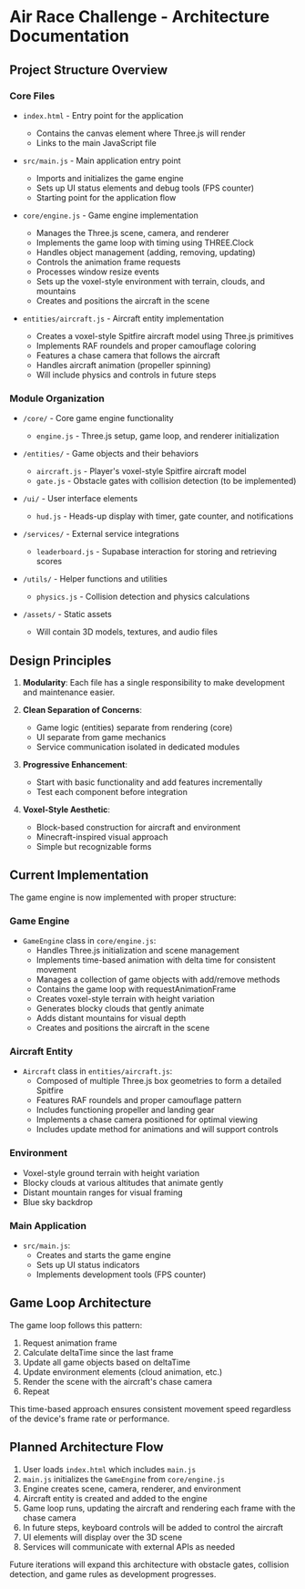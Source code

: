 # Air Race Challenge - Architecture Documentation

## Project Structure Overview

### Core Files

- `index.html` - Entry point for the application
  - Contains the canvas element where Three.js will render
  - Links to the main JavaScript file

- `src/main.js` - Main application entry point
  - Imports and initializes the game engine
  - Sets up UI status elements and debug tools (FPS counter)
  - Starting point for the application flow

- `core/engine.js` - Game engine implementation
  - Manages the Three.js scene, camera, and renderer
  - Implements the game loop with timing using THREE.Clock
  - Handles object management (adding, removing, updating)
  - Controls the animation frame requests
  - Processes window resize events
  - Sets up the voxel-style environment with terrain, clouds, and mountains
  - Creates and positions the aircraft in the scene

- `entities/aircraft.js` - Aircraft entity implementation
  - Creates a voxel-style Spitfire aircraft model using Three.js primitives
  - Implements RAF roundels and proper camouflage coloring
  - Features a chase camera that follows the aircraft
  - Handles aircraft animation (propeller spinning)
  - Will include physics and controls in future steps

### Module Organization

- `/core/` - Core game engine functionality
  - `engine.js` - Three.js setup, game loop, and renderer initialization

- `/entities/` - Game objects and their behaviors
  - `aircraft.js` - Player's voxel-style Spitfire aircraft model
  - `gate.js` - Obstacle gates with collision detection (to be implemented)

- `/ui/` - User interface elements
  - `hud.js` - Heads-up display with timer, gate counter, and notifications

- `/services/` - External service integrations
  - `leaderboard.js` - Supabase interaction for storing and retrieving scores

- `/utils/` - Helper functions and utilities
  - `physics.js` - Collision detection and physics calculations

- `/assets/` - Static assets
  - Will contain 3D models, textures, and audio files

## Design Principles

1. **Modularity**: Each file has a single responsibility to make development and maintenance easier.

2. **Clean Separation of Concerns**:
   - Game logic (entities) separate from rendering (core)
   - UI separate from game mechanics
   - Service communication isolated in dedicated modules

3. **Progressive Enhancement**:
   - Start with basic functionality and add features incrementally
   - Test each component before integration

4. **Voxel-Style Aesthetic**:
   - Block-based construction for aircraft and environment
   - Minecraft-inspired visual approach
   - Simple but recognizable forms

## Current Implementation

The game engine is now implemented with proper structure:

### Game Engine
- `GameEngine` class in `core/engine.js`:
  - Handles Three.js initialization and scene management
  - Implements time-based animation with delta time for consistent movement
  - Manages a collection of game objects with add/remove methods
  - Contains the game loop with requestAnimationFrame
  - Creates voxel-style terrain with height variation
  - Generates blocky clouds that gently animate
  - Adds distant mountains for visual depth
  - Creates and positions the aircraft in the scene

### Aircraft Entity
- `Aircraft` class in `entities/aircraft.js`:
  - Composed of multiple Three.js box geometries to form a detailed Spitfire
  - Features RAF roundels and proper camouflage pattern
  - Includes functioning propeller and landing gear
  - Implements a chase camera positioned for optimal viewing
  - Includes update method for animations and will support controls

### Environment
- Voxel-style ground terrain with height variation
- Blocky clouds at various altitudes that animate gently
- Distant mountain ranges for visual framing
- Blue sky backdrop

### Main Application
- `src/main.js`:
  - Creates and starts the game engine
  - Sets up UI status indicators
  - Implements development tools (FPS counter)

## Game Loop Architecture

The game loop follows this pattern:
1. Request animation frame
2. Calculate deltaTime since the last frame
3. Update all game objects based on deltaTime
4. Update environment elements (cloud animation, etc.)
5. Render the scene with the aircraft's chase camera
6. Repeat

This time-based approach ensures consistent movement speed regardless of the device's frame rate or performance.

## Planned Architecture Flow

1. User loads `index.html` which includes `main.js`
2. `main.js` initializes the `GameEngine` from `core/engine.js`
3. Engine creates scene, camera, renderer, and environment
4. Aircraft entity is created and added to the engine
5. Game loop runs, updating the aircraft and rendering each frame with the chase camera
6. In future steps, keyboard controls will be added to control the aircraft
7. UI elements will display over the 3D scene
8. Services will communicate with external APIs as needed

Future iterations will expand this architecture with obstacle gates, collision detection, and game rules as development progresses. 